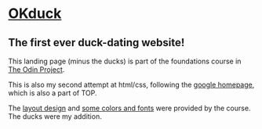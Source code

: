 # [OKduck](https://es-k.github.io/OKduck/)

## The first ever duck-dating website!

This landing page (minus the ducks) is part of the foundations course in [The Odin Project](https://www.theodinproject.com/).

This is also my second attempt at html/css, following the [google homepage](https://github.com/es-k/google-homepage), which is also a part of TOP.

The [layout design](https://cdn.statically.io/gh/TheOdinProject/curriculum/main/foundations/html_css/project/odin-project.png) and [some colors and fonts](https://cdn.statically.io/gh/TheOdinProject/curriculum/main/foundations/html_css/project/colors_and_stuff.png) were provided by the course. The ducks were my addition.
